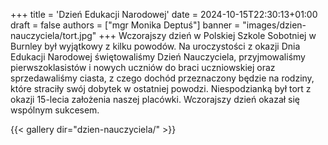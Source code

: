 +++
title = 'Dzień Edukacji Narodowej'
date = 2024-10-15T22:30:13+01:00
draft = false
authors = ["mgr Monika Deptuś"]
banner = "images/dzien-nauczyciela/tort.jpg"
+++
Wczorajszy dzień w Polskiej Szkole Sobotniej w Burnley był wyjątkowy z kilku powodów. Na uroczystości z okazji Dnia Edukacji Narodowej świętowaliśmy Dzień Nauczyciela, przyjmowaliśmy pierwszoklasistów i nowych uczniów do braci uczniowskiej oraz sprzedawaliśmy ciasta, z czego dochód przeznaczony będzie na rodziny, które straciły swój dobytek w ostatniej powodzi. Niespodzianką był tort z okazji 15-lecia założenia naszej placówki. Wczorajszy dzień okazał się wspólnym sukcesem.

{{< gallery dir="dzien-nauczyciela/" >}}
